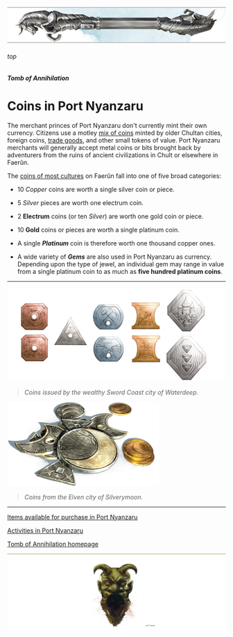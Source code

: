 
![immovable rod](/images/immovable-rod.jpg)

###### top


##### Tomb of Annihilation


# Coins in Port Nyanzaru

The merchant princes of Port Nyanzaru don't currently mint their own currency. Citizens use a motley [mix of coins](https://5thsrd.org/adventuring/equipment/coins/) minted by older Chultan cities, foreign coins, [trade goods](https://5thsrd.org/adventuring/equipment/trade_goods/), and other small tokens of value. Port Nyanzaru merchants will generally accept metal coins or bits brought back by adventurers from the ruins of ancient civilizations in Chult or elsewhere in Faerûn.

The [coins of most cultures](https://forgottenrealms.fandom.com/wiki/Currency) on Faerûn fall into one of five broad categories:

- 10 _Copper_ coins are worth a single silver coin or piece.

- 5 _Silver_ pieces are worth one electrum coin.
 
- 2 **Electrum** coins (or ten _Silver_) are worth one gold coin or piece.
 
- 10 **Gold** coins or pieces are worth a single platinum coin.
 
- A single _**Platinum**_ coin is therefore worth one thousand copper ones.

- A wide variety of _**Gems**_ are also used in Port Nyanzaru as currency. Depending upon the type of jewel, an individual gem may range in value from a single platinum coin to as much as **five hundred platinum coins**.

---

![Coins of Faerûn](images/decor/coins.jpg)

> _Coins issued by the wealthy Sword Coast city of Waterdeep._

![Sword Coast Currency](images/decor/Swordcoastcurrency.png)

> _Coins from the Elven city of Silverymoon._

---

[Items available for purchase in Port Nyanzaru](Port_Nyanzaru_items.md#top)

[Activities in Port Nyanzaru](Port_Nyanzaru_activities.md#top)

[Tomb of Annihilation homepage](README.md#top)

![the end](/images/toa-end.jpg)
